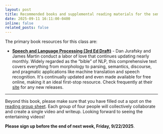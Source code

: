 ```yaml
---
layout: post
title: Recommended books and supplemental reading materials for the semester.
date: 2025-09-11 16:11:00-0400
inline: false
related_posts: false
---
```


The primary book resources for this class are:

* **[Speech and Language Processing (3rd Ed Draft)](https://web.stanford.edu/~jurafsky/slp3/ed3book_aug25.pdf)** - Dan Jurafsky and James Martin conduct a labor of love that continues updating nearly monthly. Widely regarded as the “bible” of NLP, this comprehensive text covers everything from morphology to parsing, semantics, discourse, and pragmatic applications like machine translation and speech recognition. It's continually updated and even made available for free online, making it an ideal first-stop resource. Check frequently at their [site](https://web.stanford.edu/~jurafsky/slp3/) for any new releases.

***

Beyond this book, please make sure that you have filled out a spot on the [reading group sheet](https://course.ccs.neu.edu/cs6120f25/readings/). Each group of four people will collectively collaborate and create a single video and writeup. Looking forward to seeing the entertaining videos! 

**Please sign up before the end of next week, Friday, 9/22/2025**.